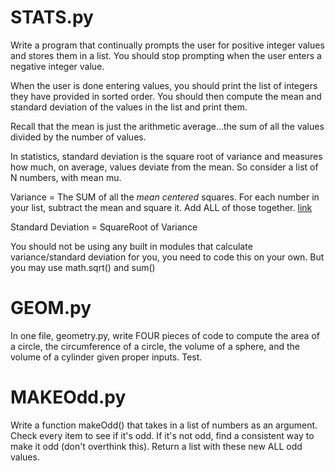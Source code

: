 # STATS.py
Write a program that continually prompts the user for positive integer values and stores them in a list.  You should stop prompting when the user enters a negative integer value.

When the user is done entering values, you should print the list of integers they have provided in sorted order.  You should then compute the mean and standard deviation of the values in the list and print them.

Recall that the mean is just the arithmetic average...the sum of all the values divided by the number of values.  

In statistics, standard deviation is the square root of variance and measures how much, on average, values deviate from the mean.  So consider a list of N numbers, with mean mu.

Variance =  The SUM of all the *mean centered* squares. For each number  in your list,  subtract the mean and  square it. Add  ALL of  those together. [link](https://www.sciencebuddies.org/science-fair-projects/science-fair/variance-and-standard-deviation)

Standard Deviation = SquareRoot of Variance

You should not be using any built in modules that calculate variance/standard deviation for you, you need to code this on your own. But you may use math.sqrt() and sum()

# GEOM.py

In  one  file, geometry.py, write FOUR pieces of code to compute the area of a circle, the circumference of a circle, the volume of a sphere, and the volume of a cylinder given proper inputs. Test.

# MAKEOdd.py

Write a function  makeOdd() that  takes in a list of numbers as an argument. Check  every item  to see if it's odd. If it's not odd, find a consistent way  to make it odd (don't overthink this). Return a list with these new ALL odd values.
